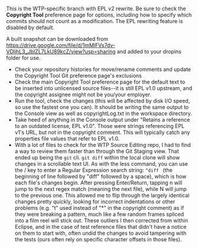 This is the WTP-specific branch with EPL v2 rewrite. Be sure to check the **Copyright Tool** preference page for options, including how to specify which commits should not count as a modification. The EPL rewriting feature is disabled by default.

A built snapshot can be downloaded from https://drive.google.com/file/d/1mMlFVs7dv-VDljhL3_JbIZL7LkU89kcZ/view?usp=sharing and added to your dropins folder for use.


* Check your repository histories for move/rename comments and update the Copyright Tool Git preference page's exclusions
* Check the main Copyright Tool preference page for the default text to be inserted into unlicensed source files--it is still EPL v1.0 upstream, and the copyright assignee might not be you/your employer.
* Run the tool, check the changes (this will be affected by disk I/O speed, so use the fastest one you can). It should be writing the same output to the Console view as well as copyrightLog.txt in the workspace directory.
* Take heed of anything in the Console output under "Retains a reference to an outdated license, EPL v1.0". Those were strings referencing EPL v1's URL, but not in the copyright comment. This will typically catch any properties file values that refer to EPL v1.0.
* With a lot of files to check for the WTP Source Editing repo, I had to find a way to review them faster than through the Git Staging view. That ended up being the `git` cli. `git diff` within the local clone will show changes in a scrollable text UI. As with the less command, you can use the / key to enter a Regular Expression search string: `^diff ` (the beginning of line followed by "diff" followed by a space), which is how each file's changes begin. After pressing Enter/Return, tapping n will jump to the next regex match (meaning the next file), while N will jump to the previous one. This allowed me to flip through the largely identical changes pretty quickly, looking for incorrect indentations or other problems (e.g. "t" used instead of "*" in the copyright comment) as if they were breaking a pattern, much like a few random frames spliced into a film reel will stick out. These outliers I then corrected from within Eclipse, and in the case of test reference files that didn't have a notice on them to start with, often undid the changes to avoid tampering with the tests (ours often rely on specific character offsets in those files).
